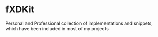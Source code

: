 # fXDKit
Personal and Professional collection of implementations and snippets, which have been included in most of my projects
